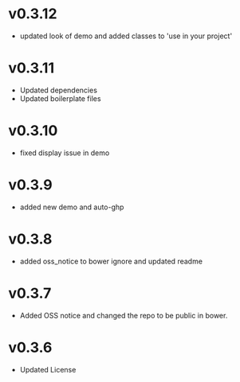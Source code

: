 v0.3.12
==============================
* updated look of demo and added classes to 'use in your project'

v0.3.11
==============================
* Updated dependencies
* Updated boilerplate files

v0.3.10
==============================
* fixed display issue in demo

v0.3.9
==============================
* added new demo and auto-ghp

v0.3.8
==============================
* added oss_notice to bower ignore and updated readme

v0.3.7
==============================
* Added OSS notice and changed the repo to be public in bower.

v0.3.6
=======================
* Updated License
